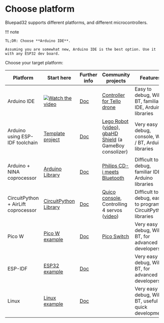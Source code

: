 # Choose platform

Bluepad32 supports different platforms, and different microcontrollers.

!!! note

    TL;DR: Choose **Arduino IDE**.

    Assuming you are somewhat new, Arduino IDE is the best option. Use it with any ESP32 dev board.


Choose your target platform:

| Platform                            | Start here                                                        | Further info             | Community projects                                                                                        | Features                                                     |
|-------------------------------------|-------------------------------------------------------------------|--------------------------|-----------------------------------------------------------------------------------------------------------|--------------------------------------------------------------|
| Arduino IDE                         | [![Watch the video][youtube_image]](https://youtu.be/0jnY-XXiD8Q) | [Doc][plat_arduino]      | [Controller for Tello drone][tello]                                                                       | Easy to debug, WiFi / BT, familiar IDE, Arduino libraries    |
| Arduino using ESP-IDF toolchain     | [Template project][esp-idf-bluepad32-arduino]                     | [Doc][plat_arduino]      | [Lego Robot][esp32_example] ([video][esp32_video]), [gbaHD Shield][esp32_example2] (a GameBoy consolizer) | Very easy to debug, console, WiFi / BT, Arduino libraries    |
| Arduino + NINA coprocessor          | [Arduino Library][bp32-arduino]                                   | [Doc][plat_nina]         | [Philips CD-i meets Bluetooth][nina_example]                                                              | Difficult to debug, familiar IDE, Arduino libraries          |
| CircuitPython + AirLift coprocessor | [CircuitPython Library][bp32-circuitpython]                       | [Doc][plat_airlift]      | [Quico console][airlift_example], Controlling 4 servos ([video][airlift_video])                           | Difficult to debug, easy to program, CircuitPython libraries |
| Pico W                              | [Pico W example][pico-w-example]                                  | [Doc][plat_custom]       | [Pico Switch][pico_switch]                                                                                | Very easy to debug, WiFi / BT, for advanced developers       |
| ESP-IDF                             | [ESP32 example][esp32-example]                                    | [Doc][plat_custom]       |                                                                                                           | Very easy to debug, WiFi / BT, for advanced developers       |
| Linux                               | [Linux example][linux-example]                                    | [Doc][plat_custom]       |                                                                                                           | Very easy to debug, WiFi / BT, useful for quick development  | 

[airlift_example]: https://gitlab.com/ricardoquesada/quico
[airlift_video]: https://twitter.com/makermelissa/status/1482596378282913793
[arduino-esp-idf-example]: https://github.com/ricardoquesada/esp-idf-arduino-bluepad32-template
[arduino-ide-example]: https://www.youtube.com/watch?v=0jnY-XXiD8Q
[bp32-arduino]: https://github.com/ricardoquesada/bluepad32-arduino
[bp32-circuitpython]: https://github.com/ricardoquesada/bluepad32-circuitpython
[esp-idf-bluepad32-arduino]: https://github.com/ricardoquesada/esp-idf-arduino-bluepad32-template
[esp32-example]: examples/esp32/
[esp32_example2]: https://github.com/ManCloud/GBAHD-Shield
[esp32_example]: https://github.com/antonvh/LMS-uart-esp/blob/main/Projects/LMS-ESP32/BluePad32_idf/README.md
[esp32_video]: https://www.instagram.com/p/Ca7T6twKZ0B/
[linux-example]: examples/linux
[nina_example]: https://eyskens.me/cd-i-meets-bluetooth/
[pico-w-example]: examples/pico_w/
[pico_switch]: https://github.com/juan518munoz/PicoSwitch-WirelessGamepadAdapter
[plat_airlift]: docs/plat_airlift.md
[plat_arduino]: docs/plat_arduino.md
[plat_custom]: docs/adding_new_platform.md
[plat_mightymiggy]: docs/plat_mightymiggy.md
[plat_nina]: docs/plat_nina.md
[plat_unijoysticle]: docs/plat_unijoysticle.md
[tello]: https://github.com/jsolderitsch/ESP32Controller
[youtube_image]: https://lh3.googleusercontent.com/pw/AJFCJaXiDBy3NcQBBB-WFFVCsvYBs8szExsYQVwG5qqBTtKofjzZtJv_6GSL7_LfYRiypF1K0jjjgziXJuxAhoEawvzV84hlbmVTrGeXQYpVnpILZwWkbFi-ccX4lEzEbYXX-UbsEzpHLhO8qGVuwxOl7I_h1Q=-no?authuser=0
